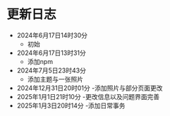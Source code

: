 # 更新日志

- 2024年6月17日14时30分
    - 初始 
- 2024年6月17日13时31分
    - 添加npm
- 2024年7月5日23时43分
    - 添加主题与一张照片  
- 2024年12月31日20时01分
    -添加照片与部分页面更改  
- 2025年1月1日21时10分
    -更改信息以及问题界面完善
- 2025年1月3日20时14分
    -添加日常事务